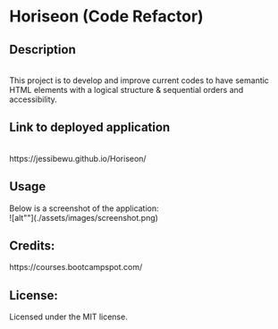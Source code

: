 <h1>Horiseon (Code Refactor)</h1>

<h2>Description </h2></br>
This project is to develop and improve current codes to have semantic HTML elements with a logical structure & sequential orders and accessibility. 

<h2>Link to deployed application </h2></br>
https://jessibewu.github.io/Horiseon/

<h2>Usage </h2>
Below is a screenshot of the application: </br>
![alt""](./assets/images/screenshot.png) 

<h2>Credits: </h2>
https://courses.bootcampspot.com/

<h2>License: </h2>
Licensed under the MIT license.